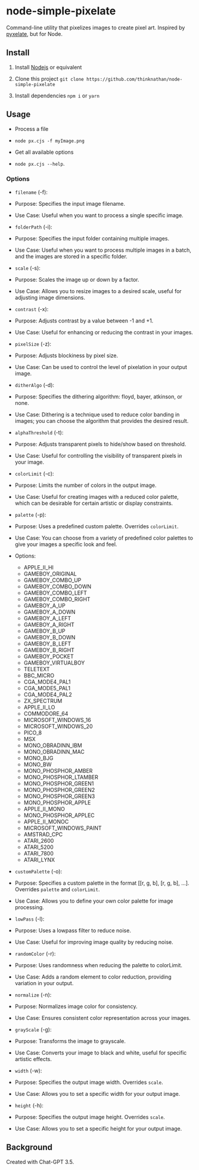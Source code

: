 # node-simple-pixelate

Command-line utility that pixelizes images to create pixel art. Inspired by [pyxelate](https://github.com/sedthh/pyxelate), but for Node.

## Install

1. Install [Nodejs](https://nodejs.org/en) or equivalent

2. Clone this project
   `git clone https://github.com/thinknathan/node-simple-pixelate`

3. Install dependencies
   `npm i`
   or
   `yarn`

## Usage

- Process a file
- `node px.cjs -f myImage.png`

- Get all available options
- `node px.cjs --help`.

### Options

- `filename` (-f):
- Purpose: Specifies the input image filename.
- Use Case: Useful when you want to process a single specific image.

- `folderPath` (-i):
- Purpose: Specifies the input folder containing multiple images.
- Use Case: Useful when you want to process multiple images in a batch, and the images are stored in a specific folder.

- `scale` (-s):
- Purpose: Scales the image up or down by a factor.
- Use Case: Allows you to resize images to a desired scale, useful for adjusting image dimensions.

- `contrast` (-x):
- Purpose: Adjusts contrast by a value between -1 and +1.
- Use Case: Useful for enhancing or reducing the contrast in your images.

- `pixelSize` (-z):
- Purpose: Adjusts blockiness by pixel size.
- Use Case: Can be used to control the level of pixelation in your output image.

- `ditherAlgo` (-d):
- Purpose: Specifies the dithering algorithm: floyd, bayer, atkinson, or none.
- Use Case: Dithering is a technique used to reduce color banding in images; you can choose the algorithm that provides the desired result.

- `alphaThreshold` (-t):
- Purpose: Adjusts transparent pixels to hide/show based on threshold.
- Use Case: Useful for controlling the visibility of transparent pixels in your image.

- `colorLimit` (-c):
- Purpose: Limits the number of colors in the output image.
- Use Case: Useful for creating images with a reduced color palette, which can be desirable for certain artistic or display constraints.

- `palette` (-p):
- Purpose: Uses a predefined custom palette. Overrides `colorLimit`.
- Use Case: You can choose from a variety of predefined color palettes to give your images a specific look and feel.
- Options:

  - APPLE_II_HI
  - GAMEBOY_ORIGINAL
  - GAMEBOY_COMBO_UP
  - GAMEBOY_COMBO_DOWN
  - GAMEBOY_COMBO_LEFT
  - GAMEBOY_COMBO_RIGHT
  - GAMEBOY_A_UP
  - GAMEBOY_A_DOWN
  - GAMEBOY_A_LEFT
  - GAMEBOY_A_RIGHT
  - GAMEBOY_B_UP
  - GAMEBOY_B_DOWN
  - GAMEBOY_B_LEFT
  - GAMEBOY_B_RIGHT
  - GAMEBOY_POCKET
  - GAMEBOY_VIRTUALBOY
  - TELETEXT
  - BBC_MICRO
  - CGA_MODE4_PAL1
  - CGA_MODE5_PAL1
  - CGA_MODE4_PAL2
  - ZX_SPECTRUM
  - APPLE_II_LO
  - COMMODORE_64
  - MICROSOFT_WINDOWS_16
  - MICROSOFT_WINDOWS_20
  - PICO_8
  - MSX
  - MONO_OBRADINN_IBM
  - MONO_OBRADINN_MAC
  - MONO_BJG
  - MONO_BW
  - MONO_PHOSPHOR_AMBER
  - MONO_PHOSPHOR_LTAMBER
  - MONO_PHOSPHOR_GREEN1
  - MONO_PHOSPHOR_GREEN2
  - MONO_PHOSPHOR_GREEN3
  - MONO_PHOSPHOR_APPLE
  - APPLE_II_MONO
  - MONO_PHOSPHOR_APPLEC
  - APPLE_II_MONOC
  - MICROSOFT_WINDOWS_PAINT
  - AMSTRAD_CPC
  - ATARI_2600
  - ATARI_5200
  - ATARI_7800
  - ATARI_LYNX

- `customPalette` (-o):
- Purpose: Specifies a custom palette in the format [[r, g, b], [r, g, b], ...]. Overrides `palette` and `colorLimit`.
- Use Case: Allows you to define your own color palette for image processing.

- `lowPass` (-l):
- Purpose: Uses a lowpass filter to reduce noise.
- Use Case: Useful for improving image quality by reducing noise.

- `randomColor` (-r):
- Purpose: Uses randomness when reducing the palette to colorLimit.
- Use Case: Adds a random element to color reduction, providing variation in your output.

- `normalize` (-n):
- Purpose: Normalizes image color for consistency.
- Use Case: Ensures consistent color representation across your images.

- `grayScale` (-g):
- Purpose: Transforms the image to grayscale.
- Use Case: Converts your image to black and white, useful for specific artistic effects.

- `width` (-w):
- Purpose: Specifies the output image width. Overrides `scale`.
- Use Case: Allows you to set a specific width for your output image.

- `height` (-h):
- Purpose: Specifies the output image height. Overrides `scale`.
- Use Case: Allows you to set a specific height for your output image.

## Background

Created with Chat-GPT 3.5.
